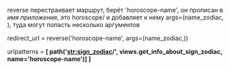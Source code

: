  reverse перестраивает маршрут, берёт 'horoscope-name', он прописан в *имя приложения*, это horoscope/  и добавляет к нему args=(name_zodiac, ), туда могут попасть несколько аргументов
 
 redirect_url = reverse('horoscope-name', args=(name_zodiac,))

  urlpatterns = **[
		path('<str:sign_zodiac>/', views.get_info_about_sign_zodiac, name='horoscope-name')]
		]**
